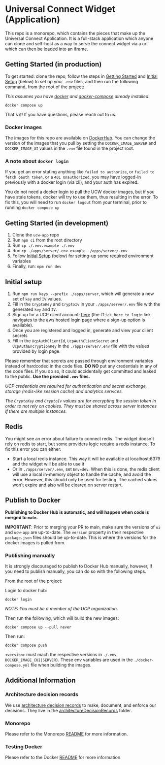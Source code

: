 # Universal Connect Widget (Application)

This repo is a monorepo, which contains the pieces that make up the Universal Connect Application. It is a full-stack 
application which anyone can clone and self-host as a way to serve the connect widget via a url which can then be loaded 
into an iframe.

## Getting Started (in production)

To get started: clone the repo, follow the steps in [Getting Started](#getting-started-in-development) and 
[Initial Setup](#initial-setup) (below) to set up your `.env` files, and then run the following command, from the root of the project:

*This assumes you have [docker](https://docs.docker.com/get-docker/) and [docker-compose](https://docs.docker.com/compose/install/) already installed.*

```
docker compose up
```


That's it! If you have questions, please reach out to us.

### Docker images
The images for this repo are available on [DockerHub](https://hub.docker.com/repositories/universalconnectfoundation). You can change the version of the images that you pull by setting 
the `DOCKER_IMAGE_SERVER` and `DOCKER_IMAGE_UI` values in the `.env` file found in the project root.

### A note about `docker login`

If you get an error stating anything like `failed to authorize`, or `failed to fetch oauth token`, or a `401 Unauthorized`, 
you may have logged-in previously with a docker login (via cli), and your auth has expired. 

You do not need a docker login to pull the UCW docker images, but if you have stale tokens, docker will try to use them, thus 
resulting in the error. To fix this, you will need to run `docker logout` from your terminal, prior to running `docker compose up`

## Getting Started (in development)
1. Clone the `ucw-app` repo
1. Run `npm ci` from the root directory
1. Run `cp ./.env.example ./.env`
1. Run `cp ./apps/server/.env.example ./apps/server/.env`
1. Follow [Initial Setup](#initial-setup) (below) for setting-up some required environment variables
1. Finally, run: `npm run dev`

## Initial setup
1. Run `npm run keys --prefix ./apps/server`, which will generate a new set of `key` and `IV` values.
1. Fill in the `CryptoKey` and `CryptoIv` in your `./apps/server/.env` file with the generated `key` and `IV`.
1. Sign up for a UCP client account: [here](https://login.universalconnectproject.org/) (the `Click here to login` link navigates to the aws hosted login page 
where a sign-up option is available).
1. Once you are registered and logged in, generate and view your client secrets
1. Fill in the `UcpAuthClientId`, `UcpAuthClientSecret` and `UcpAuthEncryptionKey` in the `./apps/server/.env` file with 
the values provided by login page.

Please remember that secrets are passed through environment variables instead of hardcoded in the code files. 
__DO NO__ put any credentials in any of the code files. If you do so, it could accidentally get committed and leaked to the public.
__Use the provided `.env` files.__

*UCP credentials are required for authentication and secret exchange, storage (redis-like session cache) and analytics services.*

*The `CryptoKey` and `CryptoIv` values are for encrypting the session token in order to not rely on cookies. They must be 
shared across server instances if there are multiple instances.*

## Redis
You might see an error about failure to connect redis. The widget doesn't rely on redis to start, but some providers logic 
require a redis instance. To fix this error you can either:
- Start a local redis instance. This way it will be available at localhost:6379 and the widget will be able to use it
- Or in `./apps/server/.env`, set `Env=dev`. When this is done, the redis client will use a local in-memory object to handle 
the cache, and avoid the error. However, this should only be used for testing.  The cached values won't expire and also 
will be cleared on server restart.

## Publish to Docker

__Publishing to Docker Hub is automatic, and will happen when code is merged to `main`.__

__IMPORTANT__: Prior to merging your PR to main, make sure the versions of `ui` and `ucw-app` are up-to-date. The `version` property in
their respective `package.json` files should be up-to-date. This is where the versions for the docker images is pulled from.

### Publishing manually
It is strongly discouraged to publish to Docker Hub manually, however, if you need to publish manually, you can do so with 
the following steps.

From the root of the project:

Login to docker hub:
    
    docker login

_NOTE: You must be a member of the UCP organization._

Then run the following, which will build the new images:

    docker compose up --pull never

Then run:

    docker compose push
    
`<version>` must mach the respective versions in `./.env`, `DOCKER_IMAGE_{UI|SERVER}`. These env variables are used in 
the `./docker-compose.yml` file when building the images.


## Additional Information

### Architecture decision records
We use [architecture decision records](https://adr.github.io/) to make, document, and enforce our decisions. They live 
in the [architectureDecisionRecords](https://github.com/Universal-Connect-Project/ucw-app/tree/main/architectureDecisionRecords) folder.

### Monorepo
Please refer to the Monorepo [README](./MONOREPO.md) for more information.

### Testing Docker
Please refer to the Docker [README](./DOCKER.md) for more information.
